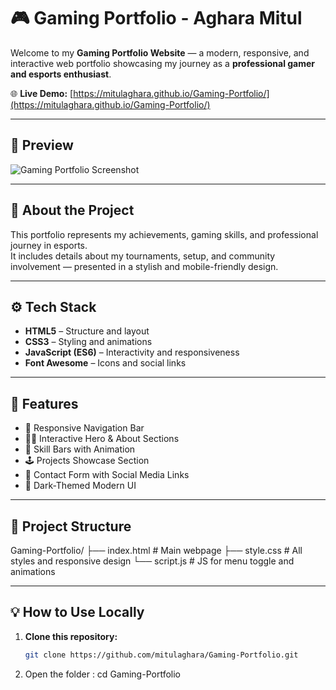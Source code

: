 # 🎮 Gaming Portfolio - Aghara Mitul

Welcome to my **Gaming Portfolio Website** — a modern, responsive, and interactive web portfolio showcasing my journey as a **professional gamer and esports enthusiast**.

🌐 **Live Demo:** [https://mitulaghara.github.io/Gaming-Portfolio/](https://mitulaghara.github.io/Gaming-Portfolio/)

---

## 📸 Preview

![Gaming Portfolio Screenshot](https://images.unsplash.com/photo-1542751371-adc38448a05e?auto=format&fit=crop&w=1170&q=80)

---

## 🧠 About the Project

This portfolio represents my achievements, gaming skills, and professional journey in esports.  
It includes details about my tournaments, setup, and community involvement — presented in a stylish and mobile-friendly design.

---

## ⚙️ Tech Stack

- **HTML5** – Structure and layout  
- **CSS3** – Styling and animations  
- **JavaScript (ES6)** – Interactivity and responsiveness  
- **Font Awesome** – Icons and social links  

---

## 🚀 Features

- 🧭 Responsive Navigation Bar  
- 🦸‍♂️ Interactive Hero & About Sections  
- 💪 Skill Bars with Animation  
- 🕹️ Projects Showcase Section  
- 📩 Contact Form with Social Media Links  
- 🌙 Dark-Themed Modern UI  

---

## 📂 Project Structure

Gaming-Portfolio/
├── index.html # Main webpage
├── style.css # All styles and responsive design
└── script.js # JS for menu toggle and animations

---

## 💡 How to Use Locally

1. **Clone this repository:**
   ```bash
   git clone https://github.com/mitulaghara/Gaming-Portfolio.git


2. Open the folder : cd Gaming-Portfolio
